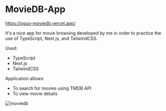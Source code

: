 # MovieDB-App

https://pguo-moviedb.vercel.app/

It's a nice app for movie browsing developed by me in order to practice the use of TypeScript, Next.js, and TailwindCSS.

Used:

-   TypeScript
-   Next.js
-   TailwindCSS

Application allows:

-   To search for movies using TMDB API
-   To view movie details

![moviedb](https://user-images.githubusercontent.com/47575608/162541954-897f9e67-112f-4da8-9ba3-6a88c3a8e822.png)
